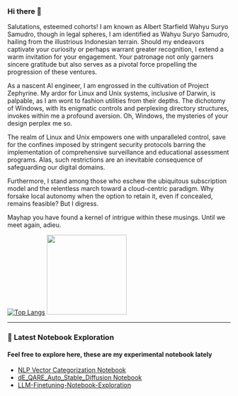 ### Hi there 👋

Salutations, esteemed cohorts! I am known as Albert Starfield Wahyu Suryo Samudro, though in legal spheres, I am identified as Wahyu Suryo Samudro, hailing from the illustrious Indonesian terrain. Should my endeavors captivate your curiosity or perhaps warrant greater recognition, I extend a warm invitation for your engagement. Your patronage not only garners sincere gratitude but also serves as a pivotal force propelling the progression of these ventures.

As a nascent AI engineer, I am engrossed in the cultivation of Project Zephyrine. My ardor for Linux and Unix systems, inclusive of Darwin, is palpable, as I am wont to fashion utilities from their depths. The dichotomy of Windows, with its enigmatic controls and perplexing directory structures, invokes within me a profound aversion. Oh, Windows, the mysteries of your design perplex me so.

The realm of Linux and Unix empowers one with unparalleled control, save for the confines imposed by stringent security protocols barring the implementation of comprehensive surveillance and educational assessment programs. Alas, such restrictions are an inevitable consequence of safeguarding our digital domains.

Furthermore, I stand among those who eschew the ubiquitous subscription model and the relentless march toward a cloud-centric paradigm. Why forsake local autonomy when the option to retain it, even if concealed, remains feasible? But I digress.

Mayhap you have found a kernel of intrigue within these musings. Until we meet again, adieu.

[![Top Langs](https://github-readme-stats.vercel.app/api/top-langs/?username=albertstarfield)](https://github.com/albertstarfield/github-readme-stats)
<img height="180em" src="https://github-readme-stats-eight-theta.vercel.app/api?username=albertstarfield&show_icons=false&theme=light&include_all_commits=true&count_private=true&layout=compact"/>

---

### 📝 Latest Notebook Exploration
#### Feel free to explore here, these are my experimental notebook lately

- [NLP Vector Categorization Notebook](https://github.com/albertstarfield/NLP-Vector-Categorization-Notebook)
- [dE_QARE_Auto_Stable_Diffusion Notebook](https://github.com/albertstarfield/dE_QARE_Auto_Stable_diffusion)
- [LLM-Finetuning-Notebook-Exploration](https://github.com/albertstarfield/LLM-Finetuning-Notebook-Exploration)







<!--
**albertstarfield/albertstarfield** is a ✨ _special_ ✨ repository because its `README.md` (this file) appears on your GitHub profile.



- 🔭 I’m currently working on ...
- 🌱 I’m currently learning ...
- 👯 I’m looking to collaborate on ...
- 🤔 I’m looking for help with ...
- 💬 Ask me about ...
- 📫 How to reach me: ...
- 😄 Pronouns: ...
- ⚡ Fun fact: ...
-->
